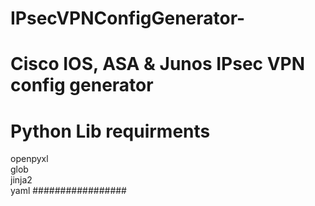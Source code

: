 # IPsecVPNConfigGenerator-
Cisco IOS, ASA & Junos IPsec VPN config generator 
==========================
Python Lib requirments 
==========================
 
openpyxl  
glob  
jinja2  
yaml
#################
